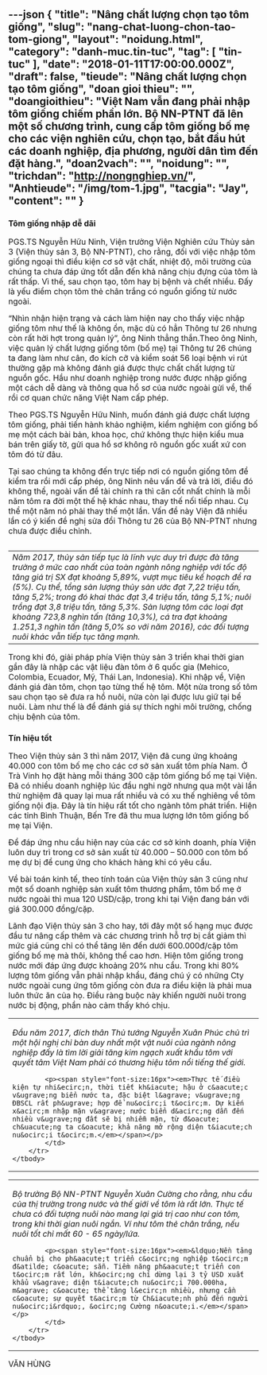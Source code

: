 ---json
{
    "title": "Nâng chất lượng chọn tạo tôm giống",
    "slug": "nang-chat-luong-chon-tao-tom-giong",
    "layout": "noidung.html",
    "category": "danh-muc.tin-tuc",
    "tag": [
        "tin-tuc"
    ],
    "date": "2018-01-11T17:00:00.000Z",
    "draft": false,
    "tieude": "Nâng chất lượng chọn tạo tôm giống",
    "doan gioi thieu": "",
    "doangioithieu": "Việt Nam vẫn đang phải nhập tôm giống chiếm phần lớn. Bộ NN-PTNT đã lên một số chương trình, cung cấp tôm giống bố mẹ cho các viện nghiên cứu, chọn tạo, bắt đầu hút các doanh nghiệp, địa phương, người dân tìm đến đặt hàng.",
    "doan2vach": "",
    "noidung": "",
    "trichdan": "http://nongnghiep.vn/",
    "Anhtieude": "/img/tom-1.jpg",
    "tacgia": "Jay",
    "__content__": ""
}
---
<h3><strong><span style="font-size:16px">T&ocirc;m giống nhập dễ d&atilde;i</span></strong></h3>

<p><span style="font-size:16px">PGS.TS Nguyễn&nbsp;Hữu Ninh,&nbsp;Viện trưởng Viện Nghi&ecirc;n cứu Thủy sản 3 (Viện thủy sản 3, Bộ NN-PTNT),&nbsp;cho rằng, đối với việc nhập t&ocirc;m giống ngoại th&igrave; điều kiện cơ sở vật chất, nhiệt độ, m&ocirc;i trường của ch&uacute;ng ta chưa đ&aacute;p ứng tốt dẫn đến khả năng chịu đựng của t&ocirc;m l&agrave; rất thấp. V&igrave; thế, sau chọn tạo, t&ocirc;m hay bị bệnh v&agrave; chết nhiều. Đấy l&agrave; yếu điểm chọn t&ocirc;m thẻ ch&acirc;n trắng c&oacute; nguồn giống từ nước ngo&agrave;i.</span></p>

<p><span style="font-size:16px">&ldquo;Nh&igrave;n nhận hiện trạng v&agrave; c&aacute;ch l&agrave;m hiện nay cho thấy việc nhập giống t&ocirc;m như thế l&agrave; kh&ocirc;ng ổn, mặc d&ugrave; c&oacute; hẳn Th&ocirc;ng tư 26 nhưng c&ograve;n rất hời hợt trong quản l&yacute;&rdquo;, &ocirc;ng Ninh thẳng thắn.Theo &ocirc;ng Ninh, việc quản l&yacute; chất lượng giống t&ocirc;m (bố mẹ) tại Th&ocirc;ng tư 26 ch&uacute;ng ta đang l&agrave;m như c&acirc;n, đo k&iacute;ch cỡ v&agrave; kiểm so&aacute;t 56 loại bệnh vi r&uacute;t thường gặp m&agrave; kh&ocirc;ng đ&aacute;nh gi&aacute; được thực chất chất lượng từ nguồn gốc. Hầu như doanh nghiệp trong nước được nhập giống một c&aacute;ch dễ d&agrave;ng v&agrave; th&ocirc;ng qua hồ sơ của nước ngo&agrave;i gửi về, thế rồi cơ quan chức năng Việt Nam cấp ph&eacute;p.</span></p>

<p><span style="font-size:16px">Theo PGS.TS Nguyễn Hữu Ninh, muốn đ&aacute;nh gi&aacute; được chất lượng t&ocirc;m giống,&nbsp;phải tiến h&agrave;nh khảo nghiệm, kiểm nghiệm con giống bố mẹ một c&aacute;ch b&agrave;i bản, khoa học, chứ kh&ocirc;ng thực hiện kiểu mua b&aacute;n tr&ecirc;n giấy tờ, gửi qua hồ sơ kh&ocirc;ng r&otilde; nguồn gốc xuất xứ con t&ocirc;m đ&oacute; từ đ&acirc;u.</span></p>

<p><span style="font-size:16px">Tại sao ch&uacute;ng ta kh&ocirc;ng đến trực tiếp nơi c&oacute; nguồn giống t&ocirc;m để kiểm tra rồi mới cấp ph&eacute;p, &ocirc;ng Ninh n&ecirc;u vấn đề v&agrave; trả lời, điều đ&oacute; kh&ocirc;ng thể, ngo&agrave;i vấn đề t&agrave;i ch&iacute;nh ra th&igrave; căn cốt nhất ch&iacute;nh l&agrave; mỗi năm t&ocirc;m ra đời một thế hệ kh&aacute;c nhau, thay thế nối tiếp nhau. Cụ thể một năm n&oacute; phải thay thế một lần. Vấn đề n&agrave;y Viện đ&atilde; nhiều lần c&oacute; &yacute; kiến đề nghị sửa đổi Th&ocirc;ng tư 26 của Bộ NN-PTNT nhưng chưa được điều chỉnh.</span></p>

<table align="right" cellpadding="10" cellspacing="10">
	<tbody>
		<tr>
			<td><span style="font-size:16px"><em>Năm 2017, thủy sản tiếp tục l&agrave; lĩnh vực duy tr&igrave; được đ&agrave; tăng trưởng ở mức cao nhất của to&agrave;n ng&agrave;nh n&ocirc;ng nghiệp với tốc độ tăng gi&aacute; trị SX đạt khoảng 5,89%, vượt mục ti&ecirc;u kế hoạch đề ra (5%). Cụ thể, tổng sản lượng thủy sản ước đạt 7,22 triệu tấn, tăng 5,2%; trong đ&oacute; khai th&aacute;c đạt 3,4 triệu tấn, tăng 5,1%; nu&ocirc;i trồng đạt 3,8 triệu tấn, tăng 5,3%. Sản lượng t&ocirc;m c&aacute;c loại đạt khoảng 723,8 ngh&igrave;n tấn (tăng 10,3%), c&aacute; tra đạt khoảng 1.251,3 ngh&igrave;n tấn (tăng 5,0% so với năm 2016), c&aacute;c đối tượng nu&ocirc;i kh&aacute;c vẫn tiếp tục tăng mạnh.</em></span></td>
		</tr>
	</tbody>
</table>

<p><span style="font-size:16px">Trong khi đ&oacute;, giải ph&aacute;p ph&iacute;a Viện thủy sản 3 triển khai thời gian gần đ&acirc;y l&agrave; nhập c&aacute;c vật liệu đ&agrave;n t&ocirc;m ở 6 quốc gia (Mehico, Colombia, Ecuador, Mỹ, Th&aacute;i Lan, Indonesia). Khi nhập về, Viện đ&aacute;nh gi&aacute; đ&agrave;n t&ocirc;m, chọn tạo từng thế hệ t&ocirc;m. Một nửa trong số t&ocirc;m sau chọn tạo sẽ đưa ra hồ nu&ocirc;i, nửa c&ograve;n lại được lưu giữ tại bể nu&ocirc;i. L&agrave;m như thế l&agrave; để đ&aacute;nh gi&aacute; sự th&iacute;ch nghi m&ocirc;i trường, chống chịu bệnh của t&ocirc;m. &nbsp;</span></p>

<h3><strong><span style="font-size:16px">T&iacute;n hiệu tốt</span></strong></h3>

<p><span style="font-size:16px">Theo Viện thủy sản 3 th&igrave; năm 2017, Viện đ&atilde; cung ứng khoảng 40.000 con t&ocirc;m bố mẹ cho c&aacute;c cơ sở sản xuất t&ocirc;m ph&iacute;a Nam. Ở Tr&agrave; Vinh họ đặt h&agrave;ng mỗi th&aacute;ng 300 cặp t&ocirc;m giống bố mẹ tại Viện. Đ&atilde; c&oacute; nhiều doanh nghiệp l&uacute;c đầu nghi ngờ nhưng qua một v&agrave;i lần thử nghiệm đ&atilde; quay lại mua rất nhiều v&agrave; c&oacute; xu thế nghi&ecirc;ng về t&ocirc;m giống nội địa. Đ&acirc;y l&agrave; t&iacute;n hiệu rất tốt cho ng&agrave;nh t&ocirc;m ph&aacute;t triển. Hiện c&aacute;c tỉnh B&igrave;nh Thuận, Bến Tre đ&atilde; thu mua lượng lớn t&ocirc;m giống bố mẹ tại Viện.</span></p>

<p><span style="font-size:16px">Để đ&aacute;p ứng nhu cầu hiện nay của c&aacute;c cơ sở kinh doanh, ph&iacute;a Viện lu&ocirc;n duy tr&igrave; trong cơ sở sản xuất từ 40.000 &ndash; 50.000 con t&ocirc;m bố mẹ dự bị để cung ứng cho kh&aacute;ch h&agrave;ng khi c&oacute; y&ecirc;u cầu.</span></p>

<p><span style="font-size:16px">Về b&agrave;i to&aacute;n kinh tế, theo t&iacute;nh to&aacute;n của Viện thủy sản 3 cũng như một số doanh nghiệp sản xuất t&ocirc;m thương phẩm, t&ocirc;m bố mẹ ở nước ngo&agrave;i th&igrave; mua 120 USD/cặp, trong khi tại Viện đang b&aacute;n với gi&aacute; 300.000 đồng/cặp.</span></p>

<p><span style="font-size:16px">L&atilde;nh đạo Viện thủy sản 3 cho hay, tới đ&acirc;y một số hạng mục được đầu tư n&acirc;ng cấp th&ecirc;m v&agrave; c&aacute;c chương tr&igrave;nh hỗ trợ bị cắt giảm th&igrave; mức gi&aacute; cũng chỉ c&oacute; thể tăng l&ecirc;n đến dưới 600.000đ/cặp t&ocirc;m giống bố mẹ m&agrave; th&ocirc;i, kh&ocirc;ng thể cao hơn. Hiện t&ocirc;m giống trong nước mới đ&aacute;p ứng được khoảng 20% nhu cầu. Trong khi 80% lượng t&ocirc;m giống vẫn phải nhập khẩu, đ&aacute;ng ch&uacute; &yacute; c&oacute; những Cty nước ngo&agrave;i cung ứng t&ocirc;m giống c&ograve;n đưa ra điều kiện l&agrave; phải mua lu&ocirc;n thức ăn của họ. Điều r&agrave;ng buộc n&agrave;y khiến người nu&ocirc;i trong nước bị động, phần n&agrave;o cảm thấy kh&oacute; chịu.</span></p>

<table align="center" cellpadding="10" cellspacing="10">
	<tbody>
		<tr>
			<td>
			<p><span style="font-size:16px"><em>Đầu năm 2017, đ&iacute;ch th&acirc;n Thủ tướng Nguyễn Xu&acirc;n Ph&uacute;c chủ tr&igrave; một hội nghị chỉ b&agrave;n duy nhất một vật nu&ocirc;i của ng&agrave;nh n&ocirc;ng nghiệp đấy l&agrave; t&igrave;m lời giải tăng kim ngạch xuất khẩu t&ocirc;m với quyết t&acirc;m Việt Nam phải c&oacute; thương hiệu t&ocirc;m nổi tiếng thế giới.</em></span></p>

			<p><span style="font-size:16px"><em>Thực tế điều kiện tự nhi&ecirc;n, thời tiết kh&iacute; hậu ở c&aacute;c v&ugrave;ng biển nước ta, đặc biệt l&agrave; v&ugrave;ng ĐBSCL rất ph&ugrave; hợp để nu&ocirc;i t&ocirc;m. Dự kiến x&acirc;m nhập mặn v&agrave; nước biển d&acirc;ng dẫn đến nhiều v&ugrave;ng đất sẽ bị nhiễm mặn, từ đ&oacute; ch&uacute;ng ta c&oacute; khả năng mở rộng diện t&iacute;ch nu&ocirc;i t&ocirc;m.</em></span></p>
			</td>
		</tr>
	</tbody>
</table>

<table align="center" cellpadding="10" cellspacing="10">
	<tbody>
		<tr>
			<td>
			<p><span style="font-size:16px"><em>Bộ trưởng Bộ NN-PTNT Nguyễn Xu&acirc;n Cường cho rằng, nhu cầu của thị trường trong nước v&agrave; thế giới về t&ocirc;m l&agrave; rất lớn. Thực tế chưa c&oacute; đối tượng nu&ocirc;i n&agrave;o mang lại gi&aacute; trị cao như con t&ocirc;m, trong khi thời gian nu&ocirc;i ngắn. V&iacute; như t&ocirc;m thẻ ch&acirc;n trắng, nếu nu&ocirc;i tốt chỉ mất 60 - 65 ng&agrave;y/lứa.</em></span></p>

			<p><span style="font-size:16px"><em>&ldquo;Nền tảng chuẩn bị cho ph&aacute;t triển c&ocirc;ng nghiệp t&ocirc;m đ&atilde; c&oacute; sẵn. Tiềm năng ph&aacute;t triển con t&ocirc;m rất lớn, kh&ocirc;ng chỉ dừng lại 3 tỷ USD xuất khẩu v&agrave; diện t&iacute;ch nu&ocirc;i 700.000ha, m&agrave; c&oacute; thể tăng l&ecirc;n nhiều, nhưng cần c&oacute; sự quyết t&acirc;m từ Ch&iacute;nh phủ đến người nu&ocirc;i&rdquo;, &ocirc;ng Cường n&oacute;i.</em></span></p>
			</td>
		</tr>
	</tbody>
</table>

<p><span style="font-size:16px">VĂN H&Ugrave;NG</span></p>
